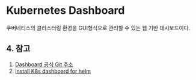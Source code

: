 # Kubernetes Dashboard

쿠버네티스의 클러스터링 환경을 GUI형식으로 관리할 수 있는 웹 기반 대시보드이다.



















## 4. 참고

1. [Dashboard 공식 Git 주소](https://github.com/kubernetes/dashboard)
2. [install K8s dashboard for helm](https://artifacthub.io/packages/helm/k8s-dashboard/kubernetes-dashboard)